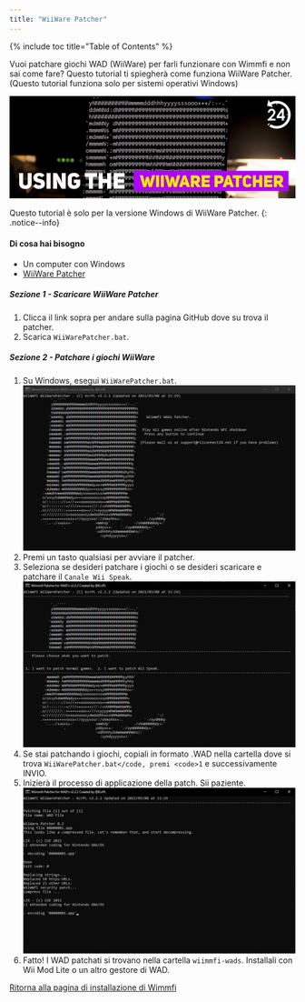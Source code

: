 ```yaml
---
title: "WiiWare Patcher"
---
```


{% include toc title="Table of Contents" %}

Vuoi patchare giochi WAD (WiiWare) per farli funzionare con Wimmfi e non sai come fare? Questo tutorial ti spiegherà come funziona WiiWare Patcher. (Questo tutorial funziona solo per sistemi operativi Windows)

![Usare il WiiWare Patcher](/images/rc24_using_the_wiiware_patcher.jpg)

Questo tutorial è solo per la versione Windows di WiiWare Patcher.
{: .notice--info}

#### Di cosa hai bisogno

* Un computer con Windows
* [WiiWare Patcher](https://github.com/RiiConnect24/WiiWare-Patcher/releases)

##### Sezione 1 - Scaricare WiiWare Patcher

1. Clicca il link sopra per andare sulla pagina GitHub dove su trova il patcher.
2. Scarica `WiiWarePatcher.bat`.

##### Sezione 2 - Patchare i giochi WiiWare

1. Su Windows, esegui `WiiWarePatcher.bat`. ![Menu Principale di WiiWare Patcher](/images/WiiWare-Patcher/1.JPG)
2. Premi un tasto qualsiasi per avviare il patcher.
3. Seleziona se desideri patchare i giochi o se desideri scaricare e patchare il `Canale Wii Speak`. ![Seleziona modalità di patch](/images/WiiWare-Patcher/2.JPG)
4. Se stai patchando i giochi, copiali in formato .WAD nella cartella dove si trova `WiiWarePatcher.bat</code, premi <code>1` e successivamente INVIO.
5. Inizierà il processo di applicazione della patch. Sii paziente. ![Applicazione della patch...](/images/WiiWare-Patcher/3.JPG)
6. Fatto! I WAD patchati si trovano nella cartella `wiimmfi-wads`. Installali con Wii Mod Lite o un altro gestore di WAD.

[Ritorna alla pagina di installazione di Wimmfi](wiimmfi)
